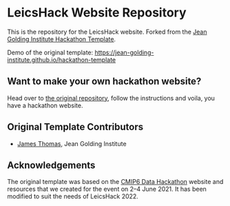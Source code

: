 # LeicsHack Website Repository

This is the repository for the LeicsHack website. Forked from the [Jean Golding Institute Hackathon Template](https://github.com/Jean-Golding-Institute/hackathon-template).

Demo of the original template: <https://jean-golding-institute.github.io/hackathon-template>

## Want to make your own hackathon website?
Head over to [the original repository](https://github.com/Jean-Golding-Institute/hackathon-template), follow the instructions and voila, you have a hackathon website.

## Original Template Contributors

* [James Thomas](https://github.com/jatonline), Jean Golding Institute

## Acknowledgements

The original template was based on the [CMIP6 Data Hackathon](https://cmip6moap.github.io/) website and resources that we created for the event on 2–4 June 2021. It has been modified to suit the needs of LeicsHack 2022.
